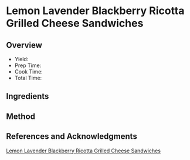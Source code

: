 # Lemon Lavender Blackberry Ricotta Grilled Cheese Sandwiches

## Overview

- Yield:
- Prep Time:
- Cook Time:
- Total Time:

## Ingredients


## Method



## References and Acknowledgments

[Lemon Lavender Blackberry Ricotta Grilled Cheese Sandwiches](http://keepinitkind.com/lemon-lavender-blackberry-ricotta-grilled-cheese-sandwiches/)
